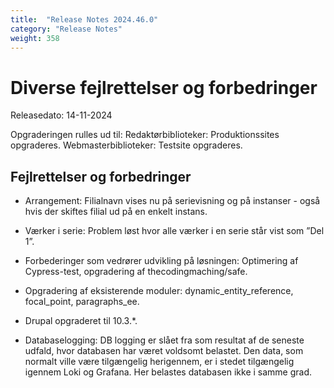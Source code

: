 ```yaml
---
title:  "Release Notes 2024.46.0"
category: "Release Notes"
weight: 358
---  
```

# Diverse fejlrettelser og forbedringer

Releasedato: 14-11-2024

Opgraderingen rulles ud til: 
Redaktørbiblioteker: Produktionssites opgraderes. 
Webmasterbiblioteker: Testsite opgraderes. 

## Fejlrettelser og forbedringer

- Arrangement: Filialnavn vises nu på serievisning og på instanser - også hvis der skiftes filial ud på en enkelt instans.

- Værker i serie: Problem løst hvor alle værker i en serie står vist som ”Del 1”.

- Forbederinger som vedrører udvikling på løsningen: Optimering af Cypress-test, opgradering af thecodingmaching/safe. 

- Opgradering af eksisterende moduler: dynamic_entity_reference, focal_point, paragraphs_ee.

- Drupal opgraderet til 10.3.*.

- Databaselogging: DB logging er slået fra som resultat af de seneste udfald, hvor databasen har været voldsomt belastet. Den data, som normalt ville være tilgængelig herigennem, er i stedet tilgængelig igennem Loki og Grafana. Her belastes databasen ikke i samme grad.


